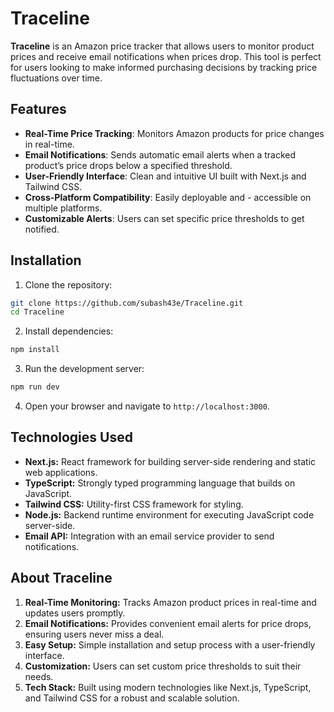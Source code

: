 # Traceline

**Traceline** is an Amazon price tracker that allows users to monitor product prices and receive email notifications when prices drop. This tool is perfect for users looking to make informed purchasing decisions by tracking price fluctuations over time.


## **Features**

 - **Real-Time Price Tracking**: Monitors Amazon products for price changes in real-time.
 - **Email Notifications**: Sends automatic email alerts when a tracked product’s price drops below a specified threshold.
- **User-Friendly Interface**: Clean and intuitive UI built with Next.js and Tailwind CSS.
- **Cross-Platform Compatibility**: Easily deployable and - accessible on multiple platforms.
- **Customizable Alerts**: Users can set specific price thresholds to get notified.

## Installation
1. Clone the repository:
```bash
git clone https://github.com/subash43e/Traceline.git
cd Traceline
```
2. Install dependencies:
```bash
npm install
```
3. Run the development server:
```bash
npm run dev
```
4. Open your browser and navigate to `http://localhost:3000`.

## Technologies Used

- **Next.js:** React framework for building server-side rendering and static web applications.
- **TypeScript:** Strongly typed programming language that builds on JavaScript.
- **Tailwind CSS:** Utility-first CSS framework for styling.
- **Node.js:** Backend runtime environment for executing JavaScript code server-side.
- **Email API:** Integration with an email service provider to send notifications.

## About Traceline
1. **Real-Time Monitoring:** Tracks Amazon product prices in real-time and updates users promptly.
2. **Email Notifications:** Provides convenient email alerts for price drops, ensuring users never miss a deal.
3. **Easy Setup:** Simple installation and setup process with a user-friendly interface.
4. **Customization:** Users can set custom price thresholds to suit their needs.
5. **Tech Stack:** Built using modern technologies like Next.js, TypeScript, and Tailwind CSS for a robust and scalable solution.



